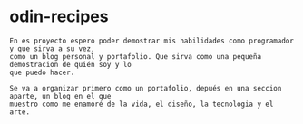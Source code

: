 # odin-recipes 
    En es proyecto espero poder demostrar mis habilidades como programador y que sirva a su vez, 
    como un blog personal y portafolio. Que sirva como una pequeña demostracion de quién soy y lo 
    que puedo hacer. 

    Se va a organizar primero como un portafolio, depués en una seccion aparte, un blog en el que 
    muestro como me enamoré de la vida, el diseño, la tecnologia y el arte. 

    